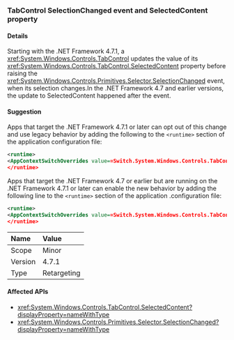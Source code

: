 ### TabControl SelectionChanged event and SelectedContent property

#### Details

Starting with the .NET Framework 4.7.1, a <xref:System.Windows.Controls.TabControl> updates the value of its <xref:System.Windows.Controls.TabControl.SelectedContent> property before raising the <xref:System.Windows.Controls.Primitives.Selector.SelectionChanged> event, when its selection changes.In the .NET Framework 4.7 and earlier versions, the update to SelectedContent happened after the event.

#### Suggestion

Apps that target the .NET Framework 4.7.1 or later can opt out of this change and use legacy behavior by adding the following to the `<runtime>` section of the application configuration file:

```xml
<runtime>
<AppContextSwitchOverrides value==Switch.System.Windows.Controls.TabControl.SelectionPropertiesCanLagBehindSelectionChangedEvent=true= />
</runtime>
```

Apps that target the .NET Framework 4.7 or earlier but are running on the .NET Framework 4.7.1 or later can enable the new behavior by adding the following line to the `<runtime>` section of the application .configuration file:

```xml
<runtime>
<AppContextSwitchOverrides value==Switch.System.Windows.Controls.TabControl.SelectionPropertiesCanLagBehindSelectionChangedEvent=false= />
</runtime>
```

| Name    | Value       |
|:--------|:------------|
| Scope   | Minor       |
| Version | 4.7.1       |
| Type    | Retargeting |

#### Affected APIs

- <xref:System.Windows.Controls.TabControl.SelectedContent?displayProperty=nameWithType>
- <xref:System.Windows.Controls.Primitives.Selector.SelectionChanged?displayProperty=nameWithType>
